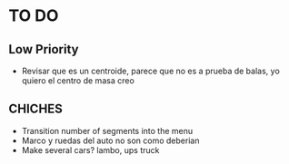 # TO DO
## Low Priority
- Revisar que es un centroide, parece que no es a prueba de balas, yo quiero el centro de masa creo

## CHICHES
- Transition number of segments into the menu
- Marco y ruedas del auto no son como deberian
- Make several cars? lambo, ups truck
